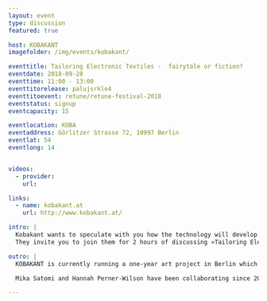 ```yaml
---
layout: event
type: discussion
featured: true

host: KOBAKANT
imagefolder: /img/events/kobakant/

eventtitle: Tailoring Electronic Textiles -  fairytale or fiction?
eventdate: 2018-09-28
eventtime: 11:00 - 13:00
eventtitorelease: palujsrklo4
eventtitoevent: retune/retune-festival-2018
eventstatus: signup
eventcapacity: 15

eventlocation: KOBA
eventaddress: Görlitzer Strasse 72, 10997 Berlin
eventlat: 54
eventlong: 14


videos:
  - provider:
    url:

links:
  - name: kobakant.at
    url: http://www.kobakant.at/

intro: |
  Kobakant wants to speculate with you how the technology will develop in future, and how its production and consumption will take place. What is the ideal scenario? Can we imagine the future without a dark dystopian end?
  They invite you to join them for 2 hours of discussing »Tailoring Electronic Textiles« and brainstorming about the technology for a future we want to live in.

outro: |
  KOBAKANT is currently running a one-year art project in Berlin which is a tailor shop for electronic textiles and wearable technology. Their shop proposes that if there was the option to have technology custom made, we would be making different kinds of technology.

  Mika Satomi and Hannah Perner-Wilson have been collaborating since 2006, and in 2008 formed the collective KOBAKANT. Together, through their work, they explore the use of textile crafts and electronics as a medium for commenting on technological aspects of today’s “high-tech” society. KOBAKANT believes in the spirit of humoring technology, often presenting their work as a twisted criticism of the stereotypes surrounding textile craftsmanship and electrical engineering. KOBAKANT believes that technology exists to be hacked, handmade and modified by everyone to better fit our personal needs and desires. In 2009, as research fellows at the Distance Lab in Scotland, KOBAKANT published an online database for sharing their DIY wearable technology approach titled HOW TO GET WHAT YOU WANT. In 2017, KOBAKANT has received WEAR sustain funding to realize an eTextile tailor shop. The project is currently running in Kreuzberg Berlin.

---
```

